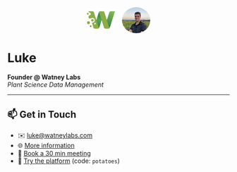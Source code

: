 <div align="center">
  <img
    src="./watney_logo.png"
    alt="Watney Labs Logo"
    width="64"
    style="vertical-align: middle;"
  />
  <img
    src="./IMG_7186.jpeg"
    alt="Luke Headshot"
    width="64"
    style="border-radius:50%; vertical-align: middle; margin-left: 12px;"
  />
</div>

# Luke

**Founder @ Watney Labs**  
*Plant Science Data Management*

---

## 📫 Get in Touch

- ✉️ [luke@watneylabs.com](mailto:luke@watneylabs.com)  
- 🌐 [More information](https://pitch.com/v/watney-7ai63p)  
- 📅 [Book a 30 min meeting](https://calendly.com/luke-watneylabs/30min)  
- 🚀 [Try the platform](https://app.watneylabs.com) (code: `potatoes`)
